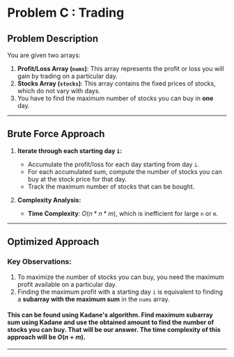 # Problem C : Trading

## Problem Description

You are given two arrays:

1. **Profit/Loss Array (`nums`)**: This array represents the profit or loss you will gain by trading on a particular day.
2. **Stocks Array (`stocks`)**: This array contains the fixed prices of stocks, which do not vary with days.
3. You have to find the maximum number of stocks you can buy in **one** day.
---

## Brute Force Approach

1. **Iterate through each starting day `i`:**
   - Accumulate the profit/loss for each day starting from day `i`.
   - For each accumulated sum, compute the number of stocks you can buy at the stock price for that day.
   - Track the maximum number of stocks that can be bought.

2. **Complexity Analysis:**
   - **Time Complexity**: $O(n * n * m)$, which is inefficient for large `n` or `m`.

---

## Optimized Approach

### Key Observations:
1. To maximize the number of stocks you can buy, you need the maximum profit available on a particular day.
2. Finding the maximum profit with a starting day `i` is equivalent to finding a **subarray with the maximum sum** in the `nums` array.

#### This can be found using Kadane's algorithm. Find maximum subarray sum using Kadane and use the obtained amount to find the number of stocks you can buy. That will be our answer. The time complexity of this approach will be $O(n + m)$.
---
